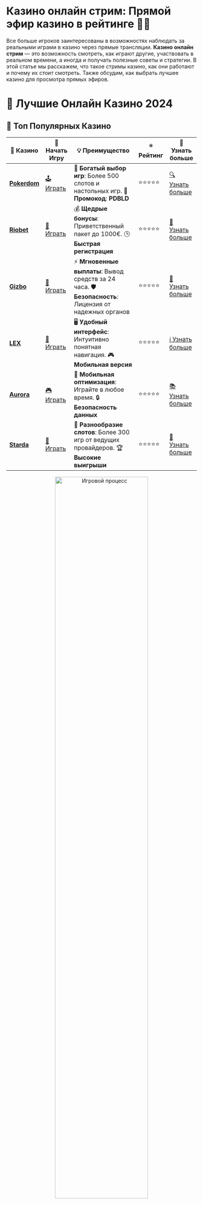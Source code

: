 # **Казино онлайн стрим: Прямой эфир казино в рейтинге 🎥🎰**

Все больше игроков заинтересованы в возможностях наблюдать за реальными играми в казино через прямые трансляции. **Казино онлайн стрим** — это возможность смотреть, как играют другие, участвовать в реальном времени, а иногда и получать полезные советы и стратегии. В этой статье мы расскажем, что такое стримы казино, как они работают и почему их стоит смотреть. Также обсудим, как выбрать лучшее казино для просмотра прямых эфиров.

# 🎰 Лучшие Онлайн Казино 2024

## 🌟 Топ Популярных Казино

| 🎲 **Казино** | 🔗 **Начать Игру** | 💡 **Преимущество** | ⭐ **Рейтинг** | 🔗 **Узнать больше** |
|--------------|---------------------|---------------------|----------------|----------------------|
| [**Pokerdom**](https://brandplay.link/4k77v2yx) | [🕹️ Играть](https://brandplay.link/4k77v2yx) | 🎉 **Богатый выбор игр**: Более 500 слотов и настольных игр. 🎁 **Промокод**: **PDBLD** | ⭐⭐⭐⭐⭐ | [🔍 Узнать больше](https://brandplay.link/4k77v2yx) |
| [**Riobet**](https://brandplay.link/7xBLTPyj) | [🎰 Играть](https://brandplay.link/7xBLTPyj) | 💰 **Щедрые бонусы**: Приветственный пакет до 1000€. 🕒 **Быстрая регистрация** | ⭐⭐⭐⭐⭐ | [📖 Узнать больше](https://brandplay.link/7xBLTPyj) |
| [**Gizbo**](https://brandplay.link/bprXw4YV) | [🎲 Играть](https://brandplay.link/bprXw4YV) | ⚡ **Мгновенные выплаты**: Вывод средств за 24 часа. 🛡️ **Безопасность**: Лицензия от надежных органов | ⭐⭐⭐⭐⭐ | [📝 Узнать больше](https://brandplay.link/bprXw4YV) |
| [**LEX**](https://brandplay.link/zW4hdDFV) | [🤑 Играть](https://brandplay.link/zW4hdDFV) | 🖥️ **Удобный интерфейс**: Интуитивно понятная навигация. 🎮 **Мобильная версия** | ⭐⭐⭐⭐⭐ | [ℹ️ Узнать больше](https://brandplay.link/zW4hdDFV) |
| [**Aurora**](https://10trafic-stat2.com/click/668546556bcc6313411604bd/6766/13032/subaccount) | [🎮 Играть](https://10trafic-stat2.com/click/668546556bcc6313411604bd/6766/13032/subaccount) | 📱 **Мобильная оптимизация**: Играйте в любое время. 🔒 **Безопасность данных** | ⭐⭐⭐⭐⭐ | [📚 Узнать больше](https://10trafic-stat2.com/click/668546556bcc6313411604bd/6766/13032/subaccount) |
| [**Starda**](https://brandplay.link/fB7xwRFL) | [🎯 Играть](https://brandplay.link/fB7xwRFL) | 🎰 **Разнообразие слотов**: Более 300 игр от ведущих провайдеров. 🏆 **Высокие выигрыши** | ⭐⭐⭐⭐⭐ | [🔎 Узнать больше](https://brandplay.link/fB7xwRFL) |

<div align="center">
    <img src="https://i.pinimg.com/originals/87/9e/b9/879eb9354dd0699582408b68f2e253b2.gif" alt="Игровой процесс" width="70%">
</div>

## 💎 Лучшие Бонусы и Акции

| 🎲 **Казино** | 🔗 **Начать Игру** | 💡 **Преимущество** | ⭐ **Рейтинг** | 🔗 **Узнать больше** |
|--------------|---------------------|---------------------|----------------|----------------------|
| [**Kometa**](https://brandplay.link/8ZymQJV8) | [🎰 Играть](https://brandplay.link/8ZymQJV8) | 🎁 **Эксклюзивные бонусы**: Регулярные акции и промо. 🔄 **Программы лояльности** | ⭐⭐⭐⭐☆ | [🔍 Узнать больше](https://brandplay.link/8ZymQJV8) |
| [**R7**](https://brandplay.link/bMd3Yjsw) | [🕹️ Играть](https://brandplay.link/bMd3Yjsw) | 🕒 **Круглосуточная поддержка**: Всегда на связи. 💸 **Высокие лимиты** | ⭐⭐⭐⭐☆ | [📖 Узнать больше](https://brandplay.link/bMd3Yjsw) |
| [**7K**](https://brandplay.link/BvQyFShp) | [🎲 Играть](https://brandplay.link/BvQyFShp) | 🌟 **Эксклюзивные бонусы**: Только для VIP игроков. 🎉 **Сезонные акции** | ⭐⭐⭐⭐☆ | [📝 Узнать больше](https://brandplay.link/BvQyFShp) |
| [**Kent**](https://brandplay.link/Fv2WP3js) | [🤑 Играть](https://brandplay.link/Fv2WP3js) | 📈 **Высокий RTP**: Более 98%. 💼 **Профессиональная поддержка** | ⭐⭐⭐⭐☆ | [ℹ️ Узнать больше](https://brandplay.link/Fv2WP3js) |
| [**1Xslots**](https://brandplay.link/hSB1khtr) | [🎮 Играть](https://brandplay.link/hSB1khtr) | 🎉 **Множество акций**: Еженедельные бонусы и турниры. 🛡️ **Безопасность** | ⭐⭐⭐⭐☆ | [📚 Узнать больше](https://brandplay.link/hSB1khtr) |
| [**Gama**](https://brandplay.link/j6NMKsDz) | [🎯 Играть](https://brandplay.link/j6NMKsDz) | 🔍 **Интуитивный интерфейс**: Легкость использования. 🏅 **Престижные турниры** | ⭐⭐⭐⭐☆ | [🔎 Узнать больше](https://brandplay.link/j6NMKsDz) |

<div align="center">
    <img src="https://i.pinimg.com/originals/87/9e/b9/879eb9354dd0699582408b68f2e253b2.gif" alt="Игровой процесс" width="70%">
</div>

## 🚀 Быстрые Выигрыши и Поддержка

| 🎲 **Казино** | 🔗 **Начать Игру** | 💡 **Преимущество** | ⭐ **Рейтинг** | 🔗 **Узнать больше** |
|--------------|---------------------|---------------------|----------------|----------------------|
| [**Onion**](https://brandplay.link/zBGRVpQ9) | [🎰 Играть](https://brandplay.link/zBGRVpQ9) | 🤑 **Низкие ставки**: Идеально для начинающих. 🔄 **Быстрые выводы** | ⭐⭐⭐⭐☆ | [🔍 Узнать больше](https://brandplay.link/zBGRVpQ9) |
| [**Чемпион**](https://temon-gter.cfd/go/lRq?p80412p304504pcc44t17455) | [🕹️ Играть](https://temon-gter.cfd/go/lRq?p80412p304504pcc44t17455) | 🏅 **Лояльная программа**: Награды за активность. 🎁 **Ежемесячные бонусы** | ⭐⭐⭐⭐☆ | [📖 Узнать больше](https://temon-gter.cfd/go/lRq?p80412p304504pcc44t17455) |
| [**Vavada**](https://vavadapartner.pro/?promo=ea5c9275-6854-4505-94fc-95ab18221945-linkb2) | [🎲 Играть](https://vavadapartner.pro/?promo=ea5c9275-6854-4505-94fc-95ab18221945-linkb2) | 🚀 **Быстрая регистрация**: Начните играть мгновенно. 🔐 **Безопасные транзакции** | ⭐⭐⭐⭐☆ | [📝 Узнать больше](https://vavadapartner.pro/?promo=ea5c9275-6854-4505-94fc-95ab18221945-linkb2) |
| [**Friends**](https://gofriends.kim/linkb2) | [🤑 Играть](https://gofriends.kim/linkb2) | 🤝 **Социальные игры**: Играйте с друзьями. 🌐 **Мультиплатформенность** | ⭐⭐⭐⭐☆ | [ℹ️ Узнать больше](https://gofriends.kim/linkb2) |
| [**1WIN**](https://brandplay.link/smXVpBbG) | [🎮 Играть](https://brandplay.link/smXVpBbG) | 🏆 **Спортивные ставки**: Широкий выбор видов спорта. 💵 **Высокие коэффициенты** | ⭐⭐⭐⭐☆ | [📚 Узнать больше](https://brandplay.link/smXVpBbG) |
| [**Drip**](https://drp-ircp01.com/c07e6a3db) | [🎯 Играть](https://drp-ircp01.com/c07e6a3db) | 🌐 **Инновационные игры**: Новейшие игровые технологии. 🛡️ **Высокая безопасность** | ⭐⭐⭐⭐☆ | [🔎 Узнать больше](https://drp-ircp01.com/c07e6a3db) |
| [**JoyCasino**](https://rpc30.call2me.pro/?/ru/registration?apkpop=0&partner=p24970p3291217pc98f) | [🎰 Играть](https://rpc30.call2me.pro/?/ru/registration?apkpop=0&partner=p24970p3291217pc98f) | 🎁 **Приятные бонусы**: Ежедневные акции и подарки. 🕹️ **Разнообразие игр** | ⭐⭐⭐⭐☆ | [🔍 Узнать больше](https://rpc30.call2me.pro/?/ru/registration?apkpop=0&partner=p24970p3291217pc98f) |

<div align="center">
    <img src="https://i.pinimg.com/originals/87/9e/b9/879eb9354dd0699582408b68f2e253b2.gif" alt="Игровой процесс" width="70%">
</div>
---

✨ **Выбирайте лучшее казино для себя и наслаждайтесь игрой! Удачи!** ✨
![Казино онлайн стрим](https://i.pinimg.com/originals/a9/29/6e/a9296ea1cf6a7c20a985e593451f0323.png)

## Что такое **казино онлайн стрим**? 🎥

**Казино онлайн стрим** — это трансляция реальных игровых процессов в казино, проводимая в реальном времени через интернет. Эти стримы позволяют игрокам наблюдать за играми в реальном времени, видеть, как крупье вращают колеса рулетки, раздают карты или запускают игровые автоматы. Такие стримы могут проводиться на платформе казино или через популярные стриминговые сервисы.

### В чем преимущество **казино онлайн стрим**?

Стримы в казино предоставляют уникальные возможности для игроков:

1. **Прямое наблюдение за игрой** 🎥
   Вы можете наблюдать, как другие игроки делают ставки, и как идет сам процесс игры. Это помогает лучше понять стратегии и особенности конкретных игр.

2. **Обучение и анализ** 📚
   Для новичков такие стримы могут стать отличным способом узнать больше о правилах игр и попробовать на практике стратегии, о которых они слышали.

3. **Прямое общение с крупье** 💬
   В некоторых казино есть возможность общаться с крупье и другими игроками во время стрима, задавать вопросы и получать советы.

4. **Эмоции и атмосфера** 🎉
   Стримы создают атмосферу настоящего казино. Вы можете почувствовать себя частью увлекательного игрового процесса, даже если находитесь вдали от реального игорного заведения.

## Где можно найти **казино онлайн стримы**? 🌐

Множество онлайн-казино сегодня предлагают стримы различных игр, включая рулетку, блэкджек, баккара и другие карточные игры. Также существуют стримы для популярных видеослотов. Вот несколько мест, где можно найти такие стримы:

1. **Прямые эфиры на официальных сайтах казино** 🎰
   Многие онлайн-казино предлагают стримы прямо на своих веб-страницах. Это могут быть как трансляции из реальных игорных заведений, так и стримы с использованием генераторов случайных чисел (RNG) для автоматических игр.

2. **Платформы для стриминга** 📹
   Некоторые казино проводят стримы на популярных платформах, таких как Twitch или YouTube. На этих платформах можно не только смотреть трансляции, но и участвовать в чате, общаться с другими зрителями и профессиональными стримерами.

3. **Специальные казино-стримеры** 🎥
   В последние годы популярность приобрели стримеры, которые ведут каналы, посвященные азартным играм. Они играют в казино, делятся своими выигрышами, анализируют стратегии и дают советы своим зрителям.

## Как выбрать лучшее казино для стримов? 🔍

Если вы хотите смотреть **казино онлайн стримы**, важно выбрать надежное и интересное казино, которое предоставляет такие услуги. Вот на что стоит обратить внимание при выборе:

1. **Лицензия казино** 🔑
   Прежде чем начать смотреть стримы на сайте, убедитесь, что казино имеет действующую лицензию. Это гарантирует безопасность и честность игровых процессов.

2. **Разнообразие игр для стримов** 🎰
   Ищите платформы, которые предлагают широкий выбор игр для стримов, включая рулетку, карточные игры, а также популярные слоты. Чем больше выбор, тем интереснее будет наблюдать за разными играми.

3. **Качество трансляции** 📡
   Важно, чтобы стримы были качественными и без задержек. Хорошая картинка и звук — это основа для комфортного просмотра.

4. **Взаимодействие с крупье и зрителями** 💬
   На некоторых платформах есть возможность общаться с крупье в чате. Это добавляет интерактивности и позволяет зрителям участвовать в процессе игры.

5. **Программы для бонусов и акций** 🎁
   Некоторые казино предлагают бонусы за просмотр стримов или участие в прямых эфирах. Это может быть бесплатная ставка или другие интересные предложения для зрителей.

## Преимущества **казино онлайн стримов** для игроков 🎮

1. **Получение реальных знаний** 📚
   Просмотр стримов помогает лучше понять, как работают разные игры. Вы можете наблюдать за тем, как опытные игроки используют стратегии, и перенимать их опыт.

2. **Участие в увлекательном процессе** 🎉
   Даже если вы не делаете ставки, наблюдать за игровым процессом и получать эмоции от игры в реальном времени — это всегда захватывающе.

3. **Участие в конкурсах и акциях** 🎁
   Многие стримы сопровождаются акциями, бонусами и конкурсами, где зрители могут получить призы за активное участие.

4. **Доступность 24/7** ⏰
   Благодаря онлайн-стримам вы можете смотреть игры в любое время суток, не ограничиваясь графиком реальных казино.

## Заключение: Почему стоит смотреть **казино онлайн стримы**? 🎥🎰

**Казино онлайн стримы** — это не только возможность развлечься, но и отличный способ улучшить свои игровые навыки, узнать больше о стратегии игры и даже пообщаться с опытными игроками. С ростом популярности стримов онлайн-казино все больше платформ начинают предоставлять эту возможность своим пользователям, что делает мир азартных игр еще более увлекательным и доступным.

Если вы хотите насладиться атмосферой казино, изучить стратегии или просто получить удовольствие от игры, **казино онлайн стримы** — это идеальный выбор для вас. Не упустите шанс стать частью этого захватывающего мира и испытать свои силы! 💰🎥
